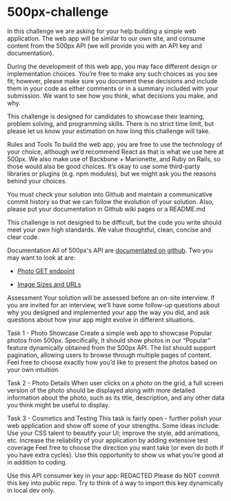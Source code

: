 # 500px-challenge
In this challenge we are asking for your help building a simple web application. The web app will be similar to our own site, and consume content from the 500px API (we will provide you with an API key and documentation).

During the development of this web app, you may face different design or implementation choices. You’re free to make any such choices as you see fit; however, please make sure you document these decisions and include them in your code as either comments or in a summary included with your submission. We want to see how you think, what decisions you make, and why.

This challenge is designed for candidates to showcase their learning, problem solving, and programming skills. There is no strict time limit, but please let us know your estimation on how long this challenge will take.

Rules and Tools
To build the web app, you are free to use the technology of your choice, although we’d recommend React as that is what we use here at 500px. We also make use of Backbone + Marionette, and Ruby on Rails, so those would also be good choices. It’s okay to use some third-party libraries or plugins (e.g. npm modules), but we might ask you the reasons behind your choices.

You must check your solution into Github and maintain a communicative commit history so that we can follow the evolution of your solution. Also, please put your documentation in Github wiki pages or a README.md

This challenge is not designed to be difficult, but the code you write should meet your own high standards. We value thoughtful, clean, concise and clear code.

Documentation
All of 500px's API are [documentated on github](https://github.com/500px/legacy-api-documentation). Two you may want to look at are:

* [Photo GET endpoint](https://github.com/500px/legacy-api-documentation/blob/master/endpoints/photo/GET_photos.md)

* [Image Sizes and URLs](https://github.com/500px/legacy-api-documentation/blob/master/basics/formats_and_terms.md#image-urls-and-image-sizes)

Assessment
Your solution will be assessed before an on-site interview. If you are invited for an interview, we’ll have some follow-up questions about why you designed and implemented your app the way you did, and ask questions about how your app might evolve in different situations.

Task 1 - Photo Showcase
Create a simple web app to showcase Popular photos from 500px. Specifically, it should show photos in our “Popular” feature dynamically obtained from the 500px API. The list should support pagination, allowing users to browse through multiple pages of content. Feel free to choose exactly how you’d like to present the photos based on your own intuition.

Task 2 - Photo Details
When user clicks on a photo on the grid, a full screen version of the photo should be displayed along with more detailed information about the photo, such as its title, description, and any other data you think might be useful to display.

Task 3 - Cosmetics and Testing
This task is fairly open - further polish your web application and show off some of your strengths. Some ideas include:
Use your CSS talent to beautify your UI; improve the style, add animations, etc. Increase the reliability of your application by adding extensive test coverage
Feel free to choose the direction you want take (or even do both if you have extra cycles). Use this opportunity to show us what you’re good at in addition to coding.

Use this API consumer key in your app: REDACTED Please do NOT commit this key into public repo. Try to think of a way to import this key dynamically in local dev only.
